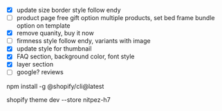 - [x] update size border style follow endy
- [ ] product page free gift option multiple products, set bed frame bundle option on template
- [x] remove quanity, buy it now
- [ ] firmness style follow endy, variants with image
- [x] update style for thumbnail
- [x] FAQ section, background color, font style
- [x] layer section
- [ ] google? reviews

npm install -g @shopify/cli@latest

shopify theme dev --store nitpez-h7
